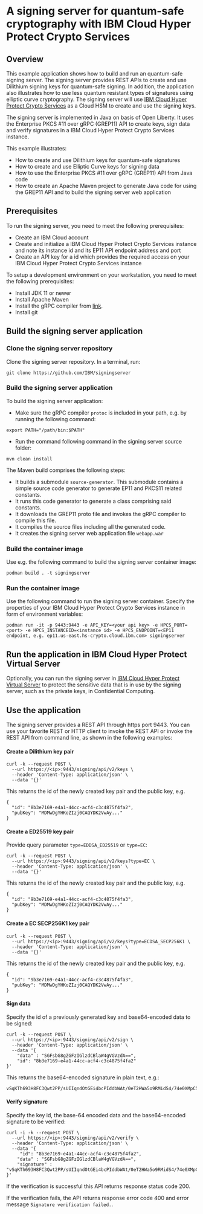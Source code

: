# A signing server for quantum-safe cryptography with IBM Cloud Hyper Protect Crypto Services

## Overview

This example application shows how to build and run an quantum-safe signing server. The signing server provides REST APIs to create and use Dilithium signing keys for quantum-safe signing. In addition, the application also illustrates how to use less quantum resistant types of signatures using elliptic curve cryptography. The signing server will use [IBM Cloud Hyper Protect Crypto Services](https://www.ibm.com/products/hyper-protect-crypto) as a Cloud HSM to create and use the signing keys.

The signing server is implemented in Java on basis of Open Liberty. It uses the Enterprise PKCS #11 over gRPC (GREP11) API to create keys, sign data and verify signatures in a IBM Cloud Hyper Protect Crypto Services instance.

This example illustrates:

- How to create and use Dilithium keys for quantum-safe signatures
- How to create and use Elliptic Curve keys for signing data
- How to use the Enterprise PKCS #11 over gRPC (GREP11) API from Java code
- How to create an Apache Maven project to generate Java code for using the GREP11 API and to build the signing server web application

## Prerequisites

To run the signing server, you need to meet the following prerequisites:
- Create an IBM Cloud account
- Create and initialize a IBM Cloud Hyper Protect Crypto Services instance and note its instance id and its EP11 API endpoint address and port
- Create an API key for a id which provides the required access on your IBM Cloud Hyper Protect Crypto Services instance

To setup a development environment on your workstation, you need to meet the following prerequisites:
- Install JDK 11 or newer
- Install Apache Maven
- Install the gRPC compiler from [link](https://developers.google.com/protocol-buffers).
- Install git

## Build the signing server application

### Clone the signing server repository
Clone the signing server repository. In a terminal, run:

```
git clone https://github.com/IBM/signingserver
```

### Build the signing server application
To build the signing server application:
- Make sure the gRPC compiler `protoc` is included in your path, e.g. by running the following command:

```
export PATH="/path/bin:$PATH"
```

- Run the command following command in the signing server source folder:

```
mvn clean install
```

The Maven build comprises the following steps:
- It builds a submodule `source-generator`. This submodule contains a simple source code generator to generate EP11 and PKCS11 related constants.
- It runs this code generator to generate a class comprising said constants.
- It downloads the GREP11 proto file and invokes the gRPC compiler to compile this file.
- It compiles the source files including all the generated code.
- It creates the signing server web application file `webapp.war`

### Build the container image
Use e.g. the following command to build the signing server container image: 

```
podman build . -t signingserver
```

### Run the container image

Use the following command to run the signing server container. Specify the properties of your IBM Cloud Hyper Protect Crypto Services instance in form of environment variables:

```
podman run -it -p 9443:9443 -e API_KEY=<your api key> -e HPCS_PORT=<port> -e HPCS_INSTANCEID=<instance id> -e HPCS_ENDPOINT=<EP11 endpoint, e.g. ep11.us-east.hs-crypto.cloud.ibm.com> signingserver
```

## Run the application in IBM Cloud Hyper Protect Virtual Server
Optionally, you can run the signing server in [IBM Cloud Hyper Protect Virtual Server](https://www.ibm.com/de-de/products/hyper-protect-virtual-servers) to protect the sensitive data that is in use by the signing server, such as the private keys, in Confidential Computing. 

## Use the application

The signing server provides a REST API through https port 9443. You can use your favorite REST or HTTP client to invoke the REST API or invoke the REST API from command line, as shown in the following examples:

#### Create a Dilithium key pair
```
curl -k --request POST \
  --url https://<ip>:9443/signing/api/v2/keys \
  --header 'Content-Type: application/json' \
  --data '{}'
```

This returns the id of the newly created key pair and the public key, e.g.
 
```
{
  "id": "8b3e7169-e4a1-44cc-acf4-c3c4875f4fa2",
  "pubKey": "MDMwDgYHKoZIzj0CAQYDK2VwAy..."
}
```

#### Create a ED25519 key pair

Provide query parameter `type=EDDSA_ED25519` or `type=EC`:
```
curl -k --request POST \
  --url https://<ip>:9443/signing/api/v2/keys?type=EC \
  --header 'Content-Type: application/json' \
  --data '{}'
```

This returns the id of the newly created key pair and the public key, e.g.
 
```
{
  "id": "9b3e7169-e4a1-44cc-acf4-c3c4875f4fa3",
  "pubKey": "MDMwDgYHKoZIzj0CAQYDK2VwAy..."
}
```

#### Create a EC SECP256K1 key pair
```
curl -k --request POST \
  --url https://<ip>:9443/signing/api/v2/keys?type=ECDSA_SECP256K1 \
  --header 'Content-Type: application/json' \
  --data '{}'
```

This returns the id of the newly created key pair and the public key, e.g.
 
```
{
  "id": "9b3e7169-e4a1-44cc-acf4-c3c4875f4fa3",
  "pubKey": "MDMwDgYHKoZIzj0CAQYDK2VwAy..."
}
```

#### Sign data

Specify the id of a previously generated key and base64-encoded data to be signed:

```
curl -k --request POST \
  --url https://<ip>:9443/signing/api/v2/sign \
  --header 'Content-Type: application/json' \
  --data '{
	"data" : "SGFsbG8gZGFzIGlzdCBlaW4gVGVzdA==",
	"id": "8b3e7169-e4a1-44cc-acf4-c3c4875f4fa2"
}'
```

This returns the base64-encoded signature in plain text, e.g.:

```
vSqKTh693H8FC3Qwt2PP/sUIIqndOtGEi4bcPIddbWAt/0eT2HWa5o9RMidS4/74e0XMpC5JW4IztCDsZRyWBg==
```

#### Verify signature

Specify the key id, the base-64 encoded data and the base64-encoded signature to be verified:

```
curl -i -k --request POST \
  --url https://<ip>:9443/signing/api/v2/verify \
  --header 'Content-Type: application/json' \
  --data '{
	 "id": "8b3e7169-e4a1-44cc-acf4-c3c4875f4fa2",
	"data" : "SGFsbG8gZGFzIGlzdCBlaW4gVGVzdA==",
	"signature" : "vSqKTh693H8FC3Qwt2PP/sUIIqndOtGEi4bcPIddbWAt/0eT2HWa5o9RMidS4/74e0XMpC5JW4IztCDsZRyWBg=="
}'
```

If the verification is successful this API returns response status code 200.

If the verification fails, the API returns response error code 400 and error message `Signature verification failed.`.
